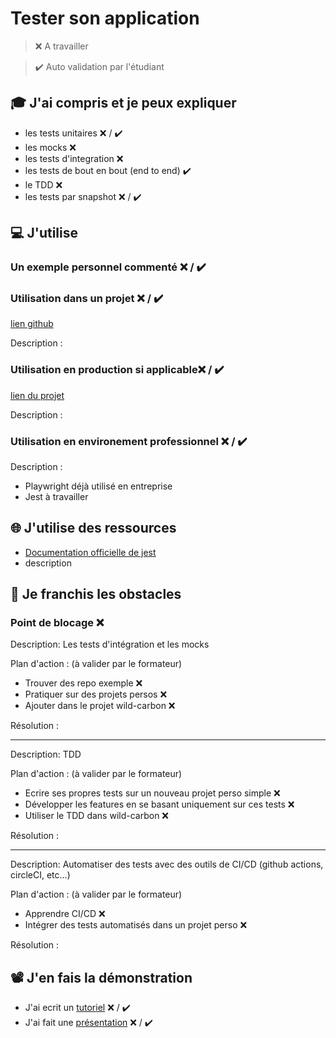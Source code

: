 # Tester son application

> ❌ A travailler

> ✔️ Auto validation par l'étudiant

## 🎓 J'ai compris et je peux expliquer

- les tests unitaires ❌ / ✔️
- les mocks ❌
- les tests d'integration ❌
- les tests de bout en bout (end to end) ✔️
- le TDD ❌
- les tests par snapshot ❌ / ✔️

## 💻 J'utilise

### Un exemple personnel commenté ❌ / ✔️

### Utilisation dans un projet ❌ / ✔️

[lien github](...)

Description :

### Utilisation en production si applicable❌ / ✔️

[lien du projet](...)

Description :

### Utilisation en environement professionnel ❌ / ✔️

Description :

- Playwright déjà utilisé en entreprise
- Jest à travailler

## 🌐 J'utilise des ressources

- [Documentation officielle de jest](https://jestjs.io/docs/getting-started)
- description

## 🚧 Je franchis les obstacles

### Point de blocage ❌

Description: Les tests d'intégration et les mocks

Plan d'action : (à valider par le formateur)

- Trouver des repo exemple ❌
- Pratiquer sur des projets persos ❌
- Ajouter dans le projet wild-carbon ❌

Résolution :

---

Description: TDD

Plan d'action : (à valider par le formateur)

- Ecrire ses propres tests sur un nouveau projet perso simple ❌
- Développer les features en se basant uniquement sur ces tests ❌
- Utiliser le TDD dans wild-carbon ❌

Résolution :

---

Description: Automatiser des tests avec des outils de CI/CD (github actions, circleCI, etc...)

Plan d'action : (à valider par le formateur)

- Apprendre CI/CD ❌
- Intégrer des tests automatisés dans un projet perso ❌

Résolution :

## 📽️ J'en fais la démonstration

- J'ai ecrit un [tutoriel](...) ❌ / ✔️
- J'ai fait une [présentation](...) ❌ / ✔️
